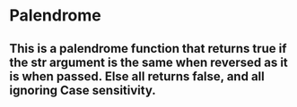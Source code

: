 # Palendrome

## This is a palendrome function that returns true if the str argument is the same when reversed as it is when passed. Else all returns false, and all ignoring Case sensitivity.
